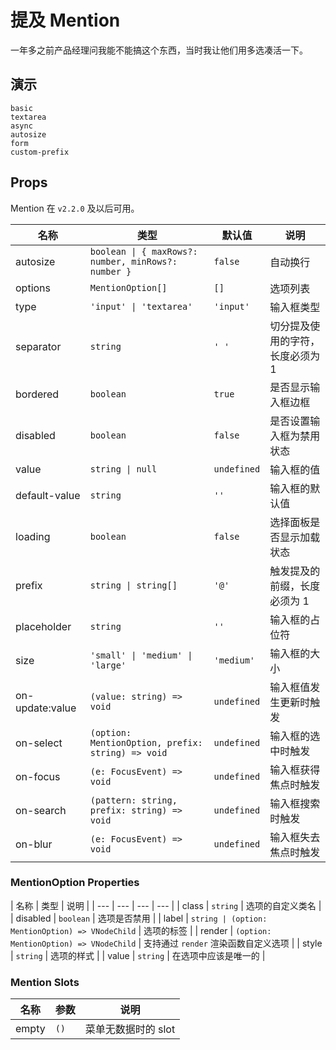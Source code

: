 # 提及 Mention

一年多之前产品经理问我能不能搞这个东西，当时我让他们用多选凑活一下。

## 演示

```demo
basic
textarea
async
autosize
form
custom-prefix
```

## Props

Mention 在 `v2.2.0` 及以后可用。

| 名称 | 类型 | 默认值 | 说明 |
| --- | --- | --- | --- |
| autosize | `boolean \| { maxRows?: number, minRows?: number }` | `false` | 自动换行 |
| options | `MentionOption[]` | `[]` | 选项列表 |
| type | `'input' \| 'textarea'` | `'input'` | 输入框类型 |
| separator | `string` | `' '` | 切分提及使用的字符，长度必须为 1 |
| bordered | `boolean` | `true` | 是否显示输入框边框 |
| disabled | `boolean` | `false` | 是否设置输入框为禁用状态 |
| value | `string \| null` | `undefined` | 输入框的值 |
| default-value | `string` | `''` | 输入框的默认值 |
| loading | `boolean` | `false` | 选择面板是否显示加载状态 |
| prefix | `string \| string[]` | `'@'` | 触发提及的前缀，长度必须为 1 |
| placeholder | `string` | `''` | 输入框的占位符 |
| size | `'small' \| 'medium' \| 'large'` | `'medium'` | 输入框的大小 |
| on-update:value | `(value: string) => void` | `undefined` | 输入框值发生更新时触发 |
| on-select | `(option: MentionOption, prefix: string) => void` | `undefined` | 输入框的选中时触发 |
| on-focus | `(e: FocusEvent) => void` | `undefined` | 输入框获得焦点时触发 |
| on-search | `(pattern: string, prefix: string) => void` | `undefined` | 输入框搜索时触发 |
| on-blur | `(e: FocusEvent) => void` | `undefined` | 输入框失去焦点时触发 |

### MentionOption Properties

| 名称 | 类型 | 说明 |
| --- | --- | --- | --- |
| class | `string` | 选项的自定义类名 |
| disabled | `boolean` | 选项是否禁用 |
| label | `string | (option: MentionOption) => VNodeChild` | 选项的标签 |
| render | `(option: MentionOption) => VNodeChild` | 支持通过 `render` 渲染函数自定义选项 |
| style | `string` | 选项的样式 |
| value | `string` | 在选项中应该是唯一的 |

### Mention Slots

| 名称  | 参数 | 说明                |
| ----- | ---- | ------------------- |
| empty | `()` | 菜单无数据时的 slot |
